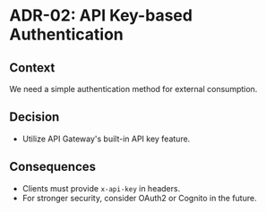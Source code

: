# ADR-02: API Key-based Authentication

## Context

We need a simple authentication method for external consumption.

## Decision

- Utilize API Gateway's built-in API key feature.

## Consequences

- Clients must provide `x-api-key` in headers.
- For stronger security, consider OAuth2 or Cognito in the future.
